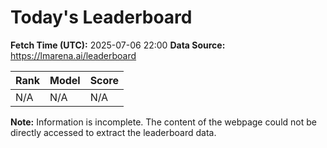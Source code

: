 # Today's Leaderboard

**Fetch Time (UTC):** 2025-07-06 22:00
**Data Source:** https://lmarena.ai/leaderboard

| Rank | Model | Score |
|---|---|---|
| N/A | N/A | N/A |

**Note:** Information is incomplete. The content of the webpage could not be directly accessed to extract the leaderboard data.
